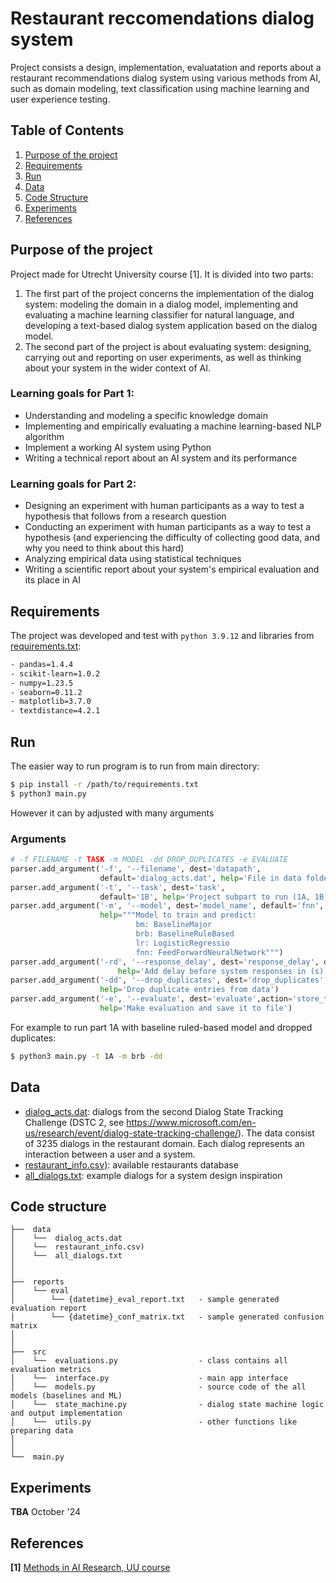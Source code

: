 # Restaurant reccomendations dialog system
Project consists a design, implementation, evaluatation and reports about a restaurant recommendations dialog system using various methods from AI, such as domain modeling, text classification using machine learning and user experience testing. 

## Table of Contents

1. [Purpose of the project](#purpose-of-the-project)
2. [Requirements](#requirements)
3. [Run](#run)
4. [Data](#data)
5. [Code Structure](#code-structure)
6. [Experiments](#experiments)
7. [References](#references)

## Purpose of the project
Project made for Utrecht University course [1].
It is divided into two parts:

1. The first part of the project concerns the implementation of the dialog system: modeling the domain in a dialog model, implementing and evaluating a machine learning classifier for natural language, and developing a text-based dialog system application based on the dialog model.
2. The second part of the project is about evaluating system: designing, carrying out and reporting on user experiments, as well as thinking about your system in the wider context of AI.

### Learning goals for Part 1:
 - Understanding and modeling a specific knowledge domain
 - Implementing and empirically evaluating a machine learning-based NLP algorithm
 - Implement a working AI system using Python
 - Writing a technical report about an AI system and its performance

### Learning goals for Part 2:
 - Designing an experiment with human participants as a way to test a hypothesis that follows from a research question
 - Conducting an experiment with human participants as a way to test a hypothesis (and experiencing the difficulty of collecting good data, and why you need to think about this hard)
 - Analyzing empirical data using statistical techniques
 - Writing a scientific report about your system's empirical evaluation and its place in AI

## Requirements
The project was developed and test with ```python 3.9.12``` and libraries from [requirements.txt](requirements.txt):

```txt
- pandas=1.4.4
- scikit-learn=1.0.2
- numpy=1.23.5
- seaborn=0.11.2
- matplotlib=3.7.0
- textdistance=4.2.1
```

## Run
The easier way to run program is to run from main directory:

```bash
$ pip install -r /path/to/requirements.txt
$ python3 main.py
```

However it can by adjusted with many arguments

### Arguments
```python
# -f FILENAME -t TASK -m MODEL -dd DROP_DUPLICATES -e EVALUATE
parser.add_argument('-f', '--filename', dest='datapath',
                    default='dialog_acts.dat', help='File in data folder in .dat format')
parser.add_argument('-t', '--task', dest='task',
                    default='1B', help='Project subpart to run (1A, 1B, 1C')
parser.add_argument('-m', '--model', dest='model_name', default='fnn',
                    help="""Model to train and predict:
                            bm: BaselineMajor
                            brb: BaselineRuleBased
                            lr: LogisticRegressio
                            fnn: FeedForwardNeuralNetwork""")
parser.add_argument('-rd', '--response_delay', dest='response_delay', default=0, type=int,
                        help='Add delay before system responses in (s)')
parser.add_argument('-dd', '--drop_duplicates', dest='drop_duplicates', action='store_true',
                    help='Drop duplicate entries from data')
parser.add_argument('-e', '--evaluate', dest='evaluate',action='store_true',
                    help='Make evaluation and save it to file')
```

For example to run part 1A with baseline ruled-based model and dropped duplicates:
```bash
$ python3 main.py -t 1A -m brb -dd
```

## Data
- [dialog_acts.dat](data/dialog_acts.dat): dialogs from the second Dialog State Tracking Challenge (DSTC 2, see https://www.microsoft.com/en-us/research/event/dialog-state-tracking-challenge/). The data consist of 3235 dialogs in the restaurant domain. Each dialog represents an interaction between a user and a system.
- [restaurant_info.csv)](data/restaurant_info.csv): available restaurants database
- [all_dialogs.txt](all_dialogs.txt): example dialogs for a system design inspiration

## Code structure
```
├──  data
│    └──  dialog_acts.dat
│    └──  restaurant_info.csv)
│    └──  all_dialogs.txt
│
│
├──  reports
│    └── eval
│        └── {datetime}_eval_report.txt   - sample generated evaluation report
│        └── {datetime}_conf_matrix.txt   - sample generated confusion matrix
│
│
├──  src
│    └──  evaluations.py                  - class contains all evaluation metrics
│    └──  interface.py                    - main app interface
│    └──  models.py                       - source code of the all models (baselines and ML)
│    └──  state_machine.py                - dialog state machine logic and output implementation
│    └──  utils.py                        - other functions like preparing data
│
│
└──  main.py
```

## Experiments

**TBA** October '24

## References

**[1]** [Methods in AI Research, UU course](https://osiris-student.uu.nl/onderwijscatalogus/extern/cursus?cursuscode=INFOMAIR&taal=en&collegejaar=huidig)



